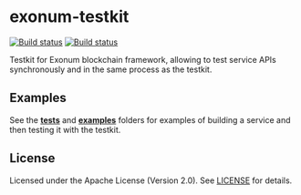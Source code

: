 # exonum-testkit

[![Build status][travis-image]][travis-url]
[![Build status][appveyor-image]][appveyor-url]

[travis-image]: https://travis-ci.org/exonum/exonum-testkit.svg?branch=master
[travis-url]: https://travis-ci.org/exonum/exonum-testkit
[appveyor-image]: https://ci.appveyor.com/api/projects/status/lhu2aykh9nyti78p/branch/master?svg=true
[appveyor-url]: https://ci.appveyor.com/project/alekseysidorov/exonum-testkit/branch/master

Testkit for Exonum blockchain framework, allowing to test service APIs
synchronously and in the same process as the testkit.

## Examples

See the [**tests**](tests) and [**examples**](examples) folders for examples of building a
service and then testing it with the testkit.

## License

Licensed under the Apache License (Version 2.0). See [LICENSE](LICENSE) for details.
